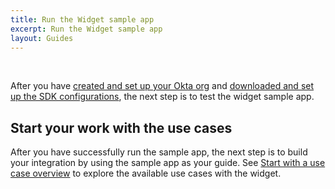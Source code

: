 ```yaml
---
title: Run the Widget sample app
excerpt: Run the Widget sample app
layout: Guides
---
```


<div class="oie-embedded-sdk">

<ApiLifecycle access="ie" /><br>

<StackSelector class="cleaner-selector"/>

After you have [created and set up your Okta org](/docs/guides/oie-embedded-common-org-setup/aspnet/main/) and [downloaded and set up the SDK configurations](/docs/guides/oie-embedded-common-download-setup-app/aspnet/main/), the next step is to test the widget sample app.

<StackSelector snippet="testapp" noSelector />

## Start your work with the use cases

After you have successfully run the sample app, the next step is to build your integration by using the sample app as your guide. See [Start with a use case overview](/docs/guides/oie-embedded-widget-use-cases/aspnet/oie-embedded-widget-use-case-overview/) to explore the available use cases with the widget.

</div>
